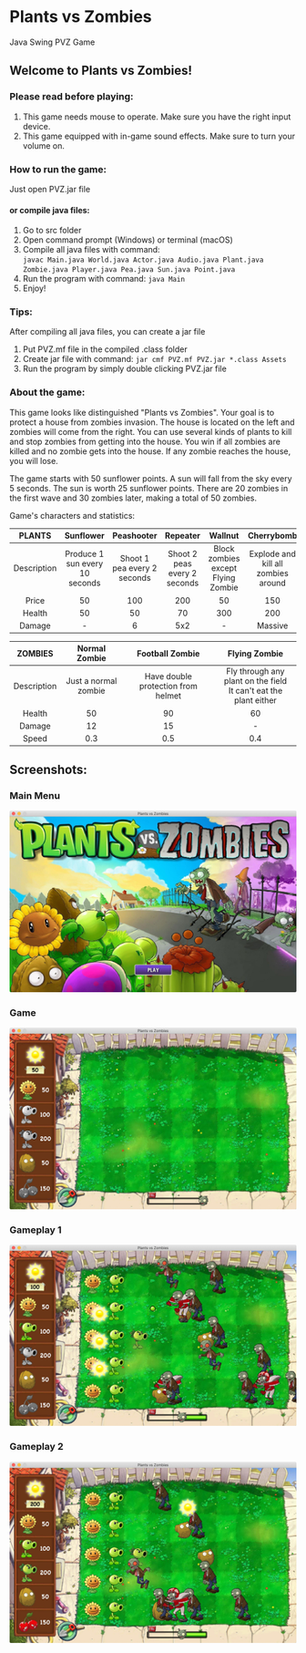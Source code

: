 # Plants vs Zombies
Java Swing PVZ Game

## Welcome to Plants vs Zombies!

### Please read before playing:
1. This game needs mouse to operate. Make sure you have the right input device.
2. This game equipped with in-game sound effects. Make sure to turn your volume on.

### How to run the game:
Just open PVZ.jar file
#### or compile java files:
1. Go to src folder
2. Open command prompt (Windows) or terminal (macOS)
3. Compile all java files with command: <br>
   `javac Main.java World.java Actor.java Audio.java Plant.java Zombie.java Player.java Pea.java Sun.java Point.java`
4. Run the program with command: `java Main`
5. Enjoy!

### Tips:
After compiling all java files, you can create a jar file
1. Put PVZ.mf file in the compiled .class folder
2. Create jar file with command:
   `jar cmf PVZ.mf PVZ.jar *.class Assets`
3. Run the program by simply double clicking PVZ.jar file


### About the game:
This game looks like distinguished "Plants vs Zombies". Your goal is to protect a house from zombies invasion. The house is located on the left and zombies will come from the right. You can use several kinds of plants to kill and stop zombies from getting into the house. You win if all zombies are killed and no zombie gets into the house. If any zombie reaches the house, you will lose.

The game starts with 50 sunflower points. A sun will fall from the sky every 5 seconds. The sun is worth 25 sunflower points.
There are 20 zombies in the first wave and 30 zombies later, making a total of 50 zombies.

Game's characters and statistics:

| **PLANTS** | Sunflower | Peashooter | Repeater | Wallnut | Cherrybomb |
| :----------: | :----------: | :----------: | :----------: | :----------: | :----------: |
| Description | Produce 1 sun every 10 seconds | Shoot 1 pea every 2 seconds | Shoot 2 peas every 2 seconds | Block zombies except Flying Zombie | Explode and kill all zombies around |
| Price | 50 | 100 | 200 | 50 | 150 |
| Health | 50 | 50 | 70 | 300 | 200 |
| Damage | - | 6 | 5x2 | - | Massive |

| **ZOMBIES** | Normal Zombie | Football Zombie | Flying Zombie |
| :----------: | :----------: | :----------: | :----------: |
| Description | Just a normal zombie | Have double protection from helmet | Fly through any plant on the field <br> It can't eat the plant either |
| Health | 50 | 90 | 60 |
| Damage | 12 | 15 | - |
| Speed | 0.3 | 0.5 | 0.4 |


## Screenshots:
### Main Menu
![Main Menu](Screenshots/MainMenu.jpg "Main Menu")
### Game
![Game](Screenshots/Game.jpg "Game")
### Gameplay 1
![Gameplay 1](Screenshots/Gameplay1.jpg "Gameplay 1")
### Gameplay 2
![Gameplay 2](Screenshots/Gameplay2.jpg "Gameplay 2")
